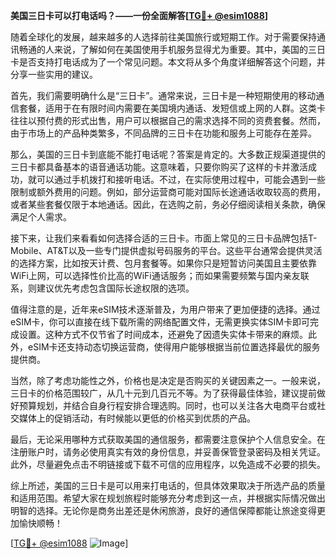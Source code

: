 **美国三日卡可以打电话吗？——一份全面解答[[TG💪+ @esim1088](https://t.me/s/esim1088)]**

随着全球化的发展，越来越多的人选择前往美国旅行或短期工作。对于需要保持通讯畅通的人来说，了解如何在美国使用手机服务显得尤为重要。其中，美国的三日卡是否支持打电话成为了一个常见问题。本文将从多个角度详细解答这个问题，并分享一些实用的建议。

首先，我们需要明确什么是“三日卡”。通常来说，三日卡是一种短期使用的移动通信套餐，适用于在有限时间内需要在美国境内通话、发短信或上网的人群。这类卡往往以预付费的形式出售，用户可以根据自己的需求选择不同的资费套餐。然而，由于市场上的产品种类繁多，不同品牌的三日卡在功能和服务上可能存在差异。

那么，美国的三日卡到底能不能打电话呢？答案是肯定的。大多数正规渠道提供的三日卡都具备基本的语音通话功能。这意味着，只要你购买了这样的卡并激活成功，就可以通过手机拨打和接听电话。不过，在实际使用过程中，可能会遇到一些限制或额外费用的问题。例如，部分运营商可能对国际长途通话收取较高的费用，或者某些套餐仅限于本地通话。因此，在选购之前，务必仔细阅读相关条款，确保满足个人需求。

接下来，让我们来看看如何选择合适的三日卡。市面上常见的三日卡品牌包括T-Mobile、AT&T以及一些专门提供虚拟号码服务的平台。这些平台通常会提供灵活的选择方案，比如按天计费、包月套餐等。如果你只是短暂访问美国且主要依靠WiFi上网，可以选择性价比高的WiFi通话服务；而如果需要频繁与国内亲友联系，则建议优先考虑包含国际长途权限的选项。

值得注意的是，近年来eSIM技术逐渐普及，为用户带来了更加便捷的选择。通过eSIM卡，你可以直接在线下载所需的网络配置文件，无需更换实体SIM卡即可完成设置。这种方式不仅节省了时间成本，还避免了因遗失实体卡带来的麻烦。此外，eSIM卡还支持动态切换运营商，使得用户能够根据当前位置选择最优的服务提供商。

当然，除了考虑功能性之外，价格也是决定是否购买的关键因素之一。一般来说，三日卡的价格范围较广，从几十元到几百元不等。为了获得最佳体验，建议提前做好预算规划，并结合自身行程安排合理选购。同时，也可以关注各大电商平台或社交媒体上的促销活动，有时候能以更低的价格买到优质的产品。

最后，无论采用哪种方式获取美国的通信服务，都需要注意保护个人信息安全。在注册账户时，请务必使用真实有效的身份信息，并妥善保管登录密码及相关凭证。此外，尽量避免点击不明链接或下载不可信的应用程序，以免造成不必要的损失。

综上所述，美国的三日卡是可以用来打电话的，但具体效果取决于所选产品的质量和适用范围。希望大家在规划旅程时能够充分考虑到这一点，并根据实际情况做出明智的选择。无论你是商务出差还是休闲旅游，良好的通信保障都能让旅途变得更加愉快顺畅！

[[TG💪+ @esim1088](https://t.me/s/esim1088) ![Image](https://i.postimg.cc/4NQfJmqS/Snipaste-2025-05-13-00-14-12.png)]